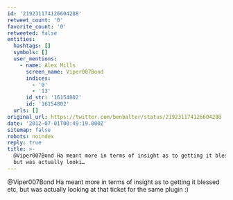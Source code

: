 ```yaml
---
id: '219231174126604288'
retweet_count: '0'
favorite_count: '0'
retweeted: false
entities:
  hashtags: []
  symbols: []
  user_mentions:
    - name: Alex Mills
      screen_name: Viper007Bond
      indices:
        - '0'
        - '13'
      id_str: '16154802'
      id: '16154802'
  urls: []
original_url: https://twitter.com/benbalter/status/219231174126604288
date: '2012-07-01T00:49:19.000Z'
sitemap: false
robots: noindex
reply: true
title: >-
  @Viper007Bond Ha meant more in terms of insight as to getting it blessed etc,
  but was actually looki…
---
```


@Viper007Bond Ha meant more in terms of insight as to getting it blessed etc, but was actually looking at that ticket for the same plugin :)